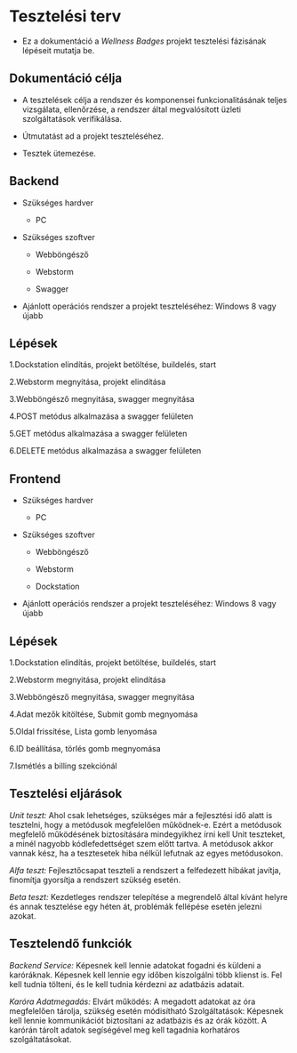 # Tesztelési terv

- Ez a dokumentáció a *Wellness Badges* projekt tesztelési fázisának lépéseit mutatja be. 

## Dokumentáció célja

- A tesztelések célja a rendszer és komponensei funkcionalitásának teljes vizsgálata, ellenőrzése, a rendszer által megvalósított üzleti szolgáltatások verifikálása.

- Útmutatást ad a projekt teszteléséhez.

- Tesztek ütemezése.

## Backend

- Szükséges hardver

    - PC
    
- Szükséges szoftver

    - Webböngésző
    
    - Webstorm

    - Swagger
    
- Ajánlott operációs rendszer a projekt teszteléséhez: Windows 8 vagy újabb

## Lépések

  1.Dockstation elindítás, projekt betöltése, buildelés, start
  
  2.Webstorm megnyitása, projekt elindítása
  
  3.Webböngésző megnyitása, swagger megnyitása
  
  4.POST metódus alkalmazása a swagger felületen 
  
  5.GET metódus alkalmazása a swagger felületen
  
  6.DELETE metódus alkalmazása a swagger felületen 
  
## Frontend

- Szükséges hardver

    - PC
    
- Szükséges szoftver

    - Webböngésző
    
    - Webstorm
    
    - Dockstation
    
- Ajánlott operációs rendszer a projekt teszteléséhez: Windows 8 vagy újabb

## Lépések

   1.Dockstation elindítás, projekt betöltése, buildelés, start
   
   2.Webstorm megnyitása, projekt elindítása
   
   3.Webböngésző megnyitása, swagger megnyitása
   
   4.Adat mezők kitöltése, Submit gomb megnyomása
   
   5.Oldal frissítése, Lista gomb lenyomása
   
   6.ID beállítása, törlés gomb megnyomása
   
   7.Ismétlés a billing szekciónál

## Tesztelési eljárások

  *Unit teszt:* Ahol csak lehetséges, szükséges már a fejlesztési idő alatt is tesztelni, hogy a metódusok megfelelően működnek-e. Ezért a metódusok megfelelő működésének biztosítására mindegyikhez írni kell Unit teszteket, a minél nagyobb kódlefedettséget szem előtt tartva. A metódusok akkor vannak kész, ha a tesztesetek hiba nélkül lefutnak az egyes metódusokon.

  *Alfa teszt:*
  Fejlesztőcsapat teszteli a rendszert a felfedezett hibákat javítja, finomítja gyorsítja a rendszert szükség esetén.

  *Beta teszt:*
  Kezdetleges rendszer telepítése a megrendelő által kívánt helyre és annak tesztelése egy héten át, problémák fellépése esetén jelezni azokat.

## Tesztelendő funkciók
  *Backend Service:*
  Képesnek kell lennie adatokat fogadni és küldeni a karóráknak. Képesnek kell lennie egy időben kiszolgálni több klienst is. Fel kell tudnia tölteni, és le kell tudnia kérdezni az adatbázis adatait.

  *Karóra Adatmegadás:*
  Elvárt működés:
  A megadott adatokat az óra megfelelően tárolja, szükség esetén módisítható Szolgáltatások: Képesnek kell lennie kommunikációt biztosítani az adatbázis és az órák között. A karórán tárolt adatok segíségével meg kell tagadnia korhatáros szolgáltatásokat.
  